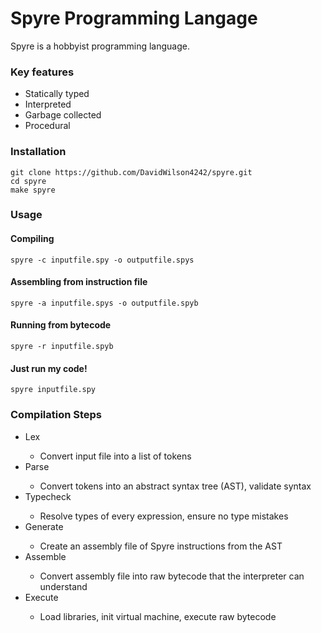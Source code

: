 <h1>Spyre Programming Langage</h1>
Spyre is a hobbyist programming language.

<h3>Key features</h3>
<ul>
  <li>Statically typed</li>
  <li>Interpreted</li>
  <li>Garbage collected</li>
  <li>Procedural</li>
</ul>

<h3>Installation</h3>
<pre><code>git clone https://github.com/DavidWilson4242/spyre.git
cd spyre
make spyre
</code></pre>

<h3>Usage</h3>
<h4>Compiling</h4>
<pre><code>spyre -c inputfile.spy -o outputfile.spys</code></pre>
<h4>Assembling from instruction file</h4>
<pre><code>spyre -a inputfile.spys -o outputfile.spyb</code></pre>
<h4>Running from bytecode</h4>
<pre><code>spyre -r inputfile.spyb</code></pre>
<h4>Just run my code!</h4>
<pre><code>spyre inputfile.spy</code></pre>

<h3>Compilation Steps</h3>
<ul>
  <li>Lex</li>
  <ul><li>Convert input file into a list of tokens</li></ul>
  <li>Parse</li>
  <ul><li>Convert tokens into an abstract syntax tree (AST), validate syntax</li></ul>
  <li>Typecheck</li>
  <ul><li>Resolve types of every expression, ensure no type mistakes</li></ul>
  <li>Generate</li>
  <ul><li>Create an assembly file of Spyre instructions from the AST</li></ul>
  <li>Assemble</li>
  <ul><li>Convert assembly file into raw bytecode that the interpreter can understand</li></ul>
  <li>Execute</li>
  <ul><li>Load libraries, init virtual machine, execute raw bytecode</li></ul>
</ul>
